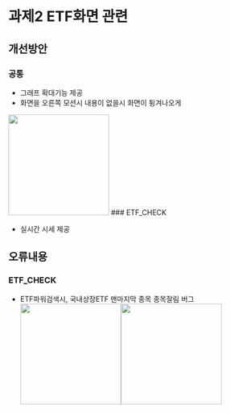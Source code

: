 # 과제2 ETF화면 관련

## 개선방안

### 공통

- 그래프 확대기능 제공
- 화면을 오른쪽 모션시 내용이 없을시 화면이 튕겨나오게
<img src="https://github.com/gom626/ksc_ojt_2023/blob/patch-5/%EA%B3%BC%EC%A0%9C/2%EC%A1%B0/%EA%B3%BC%EC%A0%9C2_QA/IMG_1927.PNG" width="200px" height="200px">
### ETF_CHECK

- 실시간 시세 제공

## 오류내용

### ETF_CHECK

 - ETF파워검색시, 국내상장ETF 맨마지막 종목 종목잘림 버그
 <img src="https://github.com/gom626/ksc_ojt_2023/blob/patch-5/%EA%B3%BC%EC%A0%9C/2%EC%A1%B0/%EA%B3%BC%EC%A0%9C2_QA/IMG_1928.PNG" width="200px" height="200px"><img src="https://github.com/gom626/ksc_ojt_2023/blob/patch-5/%EA%B3%BC%EC%A0%9C/2%EC%A1%B0/%EA%B3%BC%EC%A0%9C2_QA/IMG_1926.PNG" width="200px" height="200px">
